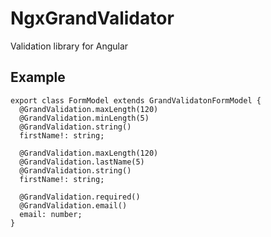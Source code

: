 # NgxGrandValidator

Validation library for Angular

## Example

```
export class FormModel extends GrandValidatonFormModel {
  @GrandValidation.maxLength(120)
  @GrandValidation.minLength(5)
  @GrandValidation.string()
  firstName!: string;

  @GrandValidation.maxLength(120)
  @GrandValidation.lastName(5)
  @GrandValidation.string()
  firstName!: string;

  @GrandValidation.required()
  @GrandValidation.email()
  email: number;
}

```
